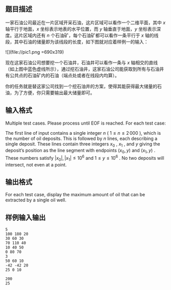 ## 题目描述

一家石油公司最近在一片区域开采石油，这片区域可以看作一个二维平面，其中 $x$ 轴平行于地面，$x$ 坐标表示地表的水平位置，而 $y$ 轴垂直于地面，$y$ 坐标表示深度。这片区域内还有 $n$ 个石油矿，每个石油矿都可以看作一条平行于 $x$ 轴的线段，其中石油的储量即为该线段的长度，如下图就对应着样例一的输入：

![](file://pic1.png =690x319)

现在这家石油公司想要挖一个石油井，石油井可以看作一条与 $x$ 轴相交的直线（如上图中蓝色虚线所示），通过挖石油井，这家石油公司能获取到所有与石油井有公共点的石油矿内的石油（端点处或者在线段内均算）。

你的任务就是替这家公司找到一个挖石油井的方案，使得其能获得最大储量的石油，为了方便，你只需要输出最大储量即可。

## 输入格式

Multiple test cases. Please process until EOF is reached. For each test case:

The first line of input contains a single integer $n$ ( $1 \leq n \leq 2\, 000$ ), which is the number of oil deposits. This is followed by $n$ lines, each describing a single deposit. These lines contain three integers $x_0$ , $x_1$ , and $y$ giving the deposit’s position as the line segment with endpoints $(x_0,y)$ and $(x_1,y)$ . These numbers satisfy $|x_0|, |x_1| \leq 10^6$ and $1 \le y \le 10^6$ . No two deposits will intersect, not even at a point.

## 输出格式

For each test case, display the maximum amount of oil that can be extracted by a single oil well.

## 样例输入输出

```input1
5
100 180 20
30 60 30
70 110 40
10 40 50
0 80 70
3
50 60 10
-42 -42 20
25 0 10
```

```output1
200
25
```